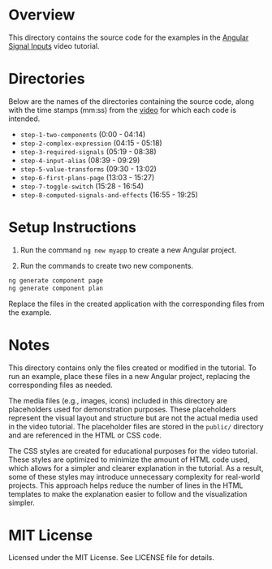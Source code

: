 # Overview

This directory contains the source code for the examples in the [Angular Signal Inputs](https://youtu.be/WmrqnUSfFFQ) video tutorial.

# Directories

Below are the names of the directories containing the source code, along with the time stamps (mm:ss) from the [video](https://youtu.be/WmrqnUSfFFQ) for which each code is intended.

* `step-1-two-components` (0:00 - 04:14)
* `step-2-complex-expression` (04:15 - 05:18)
* `step-3-required-signals` (05:19 - 08:38)
* `step-4-input-alias` (08:39 - 09:29)
* `step-5-value-transforms` (09:30 - 13:02)
* `step-6-first-plans-page` (13:03 - 15:27)
* `step-7-toggle-switch` (15:28 - 16:54)
* `step-8-computed-signals-and-effects` (16:55 - 19:25)

# Setup Instructions

1. Run the command `ng new myapp` to create a new Angular project.

2. Run the commands to create two new components.
```bash
ng generate component page
ng generate component plan
```
Replace the files in the created application with the corresponding files from the example.

# Notes

This directory contains only the files created or modified in the tutorial. To run an example, place these files in a new Angular project, replacing the corresponding files as needed.

The media files (e.g., images, icons) included in this directory are placeholders used for demonstration purposes. These placeholders represent the visual layout and structure but are not the actual media used in the video tutorial. The placeholder files are stored in the `public/` directory and are referenced in the HTML or CSS code.

The CSS styles are created for educational purposes for the video tutorial. These styles are optimized to minimize the amount of HTML code used, which allows for a simpler and clearer explanation in the tutorial. As a result, some of these styles may introduce unnecessary complexity for real-world projects. This approach helps reduce the number of lines in the HTML templates to make the explanation easier to follow and the visualization simpler.

# MIT License

Licensed under the MIT License. See LICENSE file for details.
